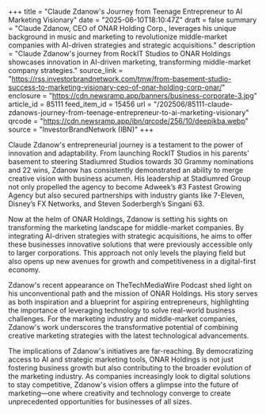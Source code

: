 +++
title = "Claude Zdanow's Journey from Teenage Entrepreneur to AI Marketing Visionary"
date = "2025-06-10T18:10:47Z"
draft = false
summary = "Claude Zdanow, CEO of ONAR Holding Corp., leverages his unique background in music and marketing to revolutionize middle-market companies with AI-driven strategies and strategic acquisitions."
description = "Claude Zdanow's journey from RockIT Studios to ONAR Holdings showcases innovation in AI-driven marketing, transforming middle-market company strategies."
source_link = "https://rss.investorbrandnetwork.com/tmw/from-basement-studio-success-to-marketing-visionary-ceo-of-onar-holding-corp-onar/"
enclosure = "https://cdn.newsramp.app/banners/business-corporate-3.jpg"
article_id = 85111
feed_item_id = 15456
url = "/202506/85111-claude-zdanows-journey-from-teenage-entrepreneur-to-ai-marketing-visionary"
qrcode = "https://cdn.newsramp.app/ibn/qrcode/256/10/deepikba.webp"
source = "InvestorBrandNetwork (IBN)"
+++

<p>Claude Zdanow's entrepreneurial journey is a testament to the power of innovation and adaptability. From launching RockIT Studios in his parents' basement to steering Stadiumred Studios towards 30 Grammy nominations and 22 wins, Zdanow has consistently demonstrated an ability to merge creative vision with business acumen. His leadership at Stadiumred Group not only propelled the agency to become Adweek’s #3 Fastest Growing Agency but also secured partnerships with industry giants like 7-Eleven, Disney’s FX Networks, and Steven Soderbergh’s Singani 63.</p><p>Now at the helm of ONAR Holdings, Zdanow is setting his sights on transforming the marketing landscape for middle-market companies. By integrating AI-driven strategies with strategic acquisitions, he aims to offer these businesses innovative solutions that were previously accessible only to larger corporations. This approach not only levels the playing field but also opens up new avenues for growth and competitiveness in a digital-first economy.</p><p>Zdanow's recent appearance on TheTechMediaWire Podcast shed light on his unconventional path and the mission of ONAR Holdings. His story serves as both inspiration and a blueprint for aspiring entrepreneurs, highlighting the importance of leveraging technology to solve real-world business challenges. For the marketing industry and middle-market companies, Zdanow's work underscores the transformative potential of combining creative marketing strategies with the latest technological advancements.</p><p>The implications of Zdanow's initiatives are far-reaching. By democratizing access to AI and strategic marketing tools, ONAR Holdings is not just fostering business growth but also contributing to the broader evolution of the marketing industry. As companies increasingly look to digital solutions to stay competitive, Zdanow's vision offers a glimpse into the future of marketing—one where creativity and technology converge to create unprecedented opportunities for businesses of all sizes.</p>